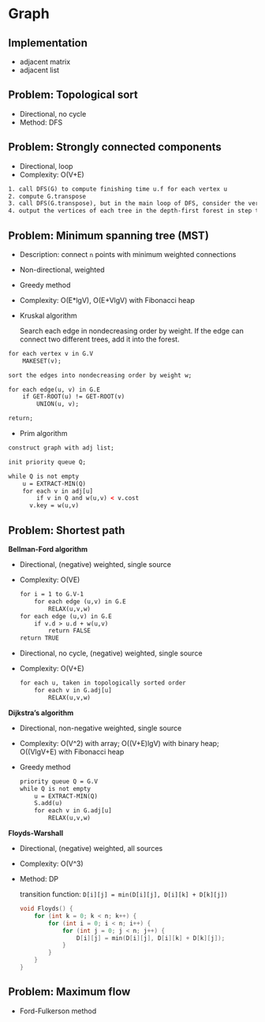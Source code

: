 # Graph

## Implementation
- adjacent matrix
- adjacent list

## Problem: Topological sort

- Directional, no cycle
- Method: DFS

## Problem: Strongly connected components

- Directional, loop
- Complexity: O(V+E)

```html
1. call DFS(G) to compute finishing time u.f for each vertex u
2. compute G.transpose
3. call DFS(G.transpose), but in the main loop of DFS, consider the vertices in order of decreasing u.f (in step one)
4. output the vertices of each tree in the depth-first forest in step three
```

## Problem: Minimum spanning tree (MST)

- Description: connect `n` points with minimum weighted connections

- Non-directional, weighted

- Greedy method

- Complexity: O(E*lgV), O(E+VlgV) with Fibonacci heap

- Kruskal algorithm

  Search each edge in nondecreasing order by weight. If the edge can connect two different trees, add it into the forest.

```html
for each vertex v in G.V
	MAKESET(v);

sort the edges into nondecreasing order by weight w;

for each edge(u, v) in G.E
	if GET-ROOT(u) != GET-ROOT(v)
		UNION(u, v);

return;
```

- Prim algorithm

```html
construct graph with adj list;

init priority queue Q;

while Q is not empty
	u = EXTRACT-MIN(Q)
	for each v in adj[u]
		if v in Q and w(u,v) < v.cost
      v.key = w(u,v)
```

## Problem: Shortest path

**Bellman-Ford algorithm**

- Directional, (negative) weighted, single source
- Complexity: O(VE)

    ```html
    for i = 1 to G.V-1
        for each edge (u,v) in G.E
            RELAX(u,v,w)
    for each edge (u,v) in G.E
        if v.d > u.d + w(u,v)
            return FALSE
    return TRUE
    ```

- Directional, no cycle, (negative) weighted, single source
- Complexity: O(V+E)

    ```html
    for each u, taken in topologically sorted order
        for each v in G.adj[u]
            RELAX(u,v,w)
    ```

**Dijkstra’s algorithm**

- Directional, non-negative weighted, single source
- Complexity: O(V^2) with array; O((V+E)lgV) with binary heap; O((VlgV+E) with Fibonacci heap
- Greedy method

    ```html
    priority queue Q = G.V
    while Q is not empty
        u = EXTRACT-MIN(Q)
        S.add(u)
        for each v in G.adj[u]
            RELAX(u,v,w)
    ```

**Floyds-Warshall**

- Directional, (negative) weighted, all sources

- Complexity: O(V^3)

- Method: DP

    transition function: `D[i][j] = min(D[i][j], D[i][k] + D[k][j])`

    ```cpp
    void Floyds() {
        for (int k = 0; k < n; k++) {
            for (int i = 0; i < n; i++) {
                for (int j = 0; j < n; j++) {
                    D[i][j] = min(D[i][j], D[i][k] + D[k][j]);
                }
            }
        }
    }
    ```

## Problem: Maximum flow 
- Ford-Fulkerson method
